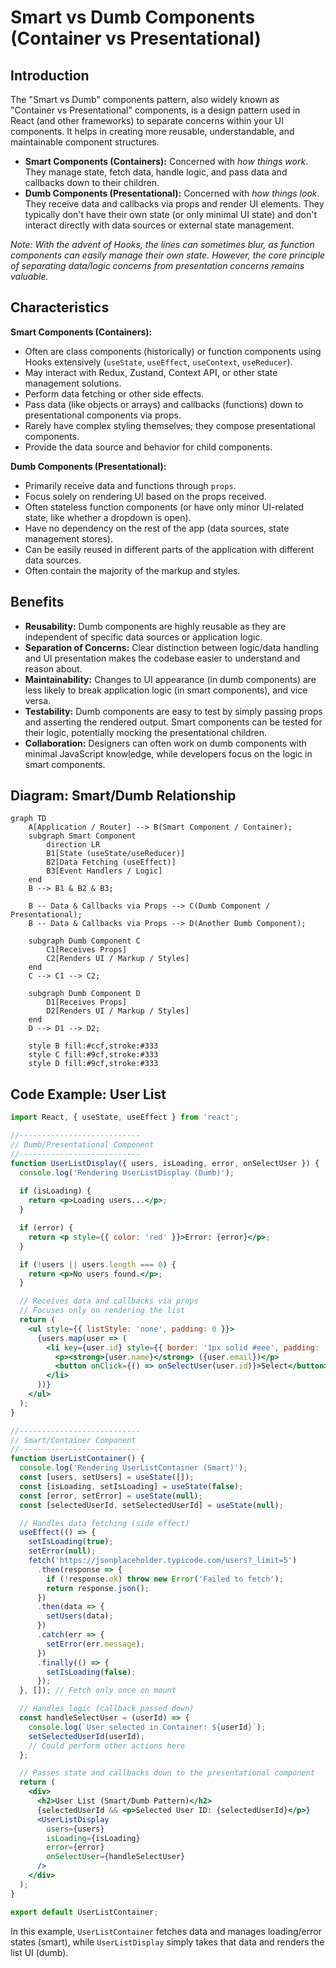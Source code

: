 # Smart vs Dumb Components (Container vs Presentational)

## Introduction

The "Smart vs Dumb" components pattern, also widely known as "Container vs Presentational" components, is a design pattern used in React (and other frameworks) to separate concerns within your UI components. It helps in creating more reusable, understandable, and maintainable component structures.

- **Smart Components (Containers):** Concerned with *how things work*. They manage state, fetch data, handle logic, and pass data and callbacks down to their children.
- **Dumb Components (Presentational):** Concerned with *how things look*. They receive data and callbacks via props and render UI elements. They typically don't have their own state (or only minimal UI state) and don't interact directly with data sources or external state management.

*Note: With the advent of Hooks, the lines can sometimes blur, as function components can easily manage their own state. However, the core principle of separating data/logic concerns from presentation concerns remains valuable.* 

## Characteristics

**Smart Components (Containers):**
- Often are class components (historically) or function components using Hooks extensively (`useState`, `useEffect`, `useContext`, `useReducer`).
- May interact with Redux, Zustand, Context API, or other state management solutions.
- Perform data fetching or other side effects.
- Pass data (like objects or arrays) and callbacks (functions) down to presentational components via props.
- Rarely have complex styling themselves; they compose presentational components.
- Provide the data source and behavior for child components.

**Dumb Components (Presentational):**
- Primarily receive data and functions through `props`.
- Focus solely on rendering UI based on the props received.
- Often stateless function components (or have only minor UI-related state, like whether a dropdown is open).
- Have no dependency on the rest of the app (data sources, state management stores).
- Can be easily reused in different parts of the application with different data sources.
- Often contain the majority of the markup and styles.

## Benefits

- **Reusability:** Dumb components are highly reusable as they are independent of specific data sources or application logic.
- **Separation of Concerns:** Clear distinction between logic/data handling and UI presentation makes the codebase easier to understand and reason about.
- **Maintainability:** Changes to UI appearance (in dumb components) are less likely to break application logic (in smart components), and vice versa.
- **Testability:** Dumb components are easy to test by simply passing props and asserting the rendered output. Smart components can be tested for their logic, potentially mocking the presentational children.
- **Collaboration:** Designers can often work on dumb components with minimal JavaScript knowledge, while developers focus on the logic in smart components.

## Diagram: Smart/Dumb Relationship

```mermaid
graph TD
    A[Application / Router] --> B(Smart Component / Container);
    subgraph Smart Component
        direction LR
        B1[State (useState/useReducer)]
        B2[Data Fetching (useEffect)]
        B3[Event Handlers / Logic]
    end
    B --> B1 & B2 & B3;
    
    B -- Data & Callbacks via Props --> C(Dumb Component / Presentational);
    B -- Data & Callbacks via Props --> D(Another Dumb Component);

    subgraph Dumb Component C
        C1[Receives Props]
        C2[Renders UI / Markup / Styles]
    end
    C --> C1 --> C2;

    subgraph Dumb Component D
        D1[Receives Props]
        D2[Renders UI / Markup / Styles]
    end
    D --> D1 --> D2;

    style B fill:#ccf,stroke:#333
    style C fill:#9cf,stroke:#333
    style D fill:#9cf,stroke:#333
```

## Code Example: User List

```jsx
import React, { useState, useEffect } from 'react';

//---------------------------
// Dumb/Presentational Component
//---------------------------
function UserListDisplay({ users, isLoading, error, onSelectUser }) {
  console.log('Rendering UserListDisplay (Dumb)');
  
  if (isLoading) {
    return <p>Loading users...</p>;
  }

  if (error) {
    return <p style={{ color: 'red' }}>Error: {error}</p>;
  }

  if (!users || users.length === 0) {
    return <p>No users found.</p>;
  }

  // Receives data and callbacks via props
  // Focuses only on rendering the list
  return (
    <ul style={{ listStyle: 'none', padding: 0 }}>
      {users.map(user => (
        <li key={user.id} style={{ border: '1px solid #eee', padding: '10px', margin: '5px' }}>
          <p><strong>{user.name}</strong> ({user.email})</p>
          <button onClick={() => onSelectUser(user.id)}>Select</button>
        </li>
      ))}
    </ul>
  );
}

//---------------------------
// Smart/Container Component
//---------------------------
function UserListContainer() {
  console.log('Rendering UserListContainer (Smart)');
  const [users, setUsers] = useState([]);
  const [isLoading, setIsLoading] = useState(false);
  const [error, setError] = useState(null);
  const [selectedUserId, setSelectedUserId] = useState(null);

  // Handles data fetching (side effect)
  useEffect(() => {
    setIsLoading(true);
    setError(null);
    fetch('https://jsonplaceholder.typicode.com/users?_limit=5')
      .then(response => {
        if (!response.ok) throw new Error('Failed to fetch');
        return response.json();
      })
      .then(data => {
        setUsers(data);
      })
      .catch(err => {
        setError(err.message);
      })
      .finally(() => {
        setIsLoading(false);
      });
  }, []); // Fetch only once on mount

  // Handles logic (callback passed down)
  const handleSelectUser = (userId) => {
    console.log(`User selected in Container: ${userId}`);
    setSelectedUserId(userId);
    // Could perform other actions here
  };

  // Passes state and callbacks down to the presentational component
  return (
    <div>
      <h2>User List (Smart/Dumb Pattern)</h2>
      {selectedUserId && <p>Selected User ID: {selectedUserId}</p>}
      <UserListDisplay 
        users={users}
        isLoading={isLoading}
        error={error}
        onSelectUser={handleSelectUser}
      />
    </div>
  );
}

export default UserListContainer;
```

In this example, `UserListContainer` fetches data and manages loading/error states (smart), while `UserListDisplay` simply takes that data and renders the list UI (dumb). 